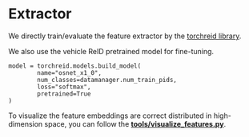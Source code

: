 # Extractor

We directly train/evaluate the feature extractor by the [torchreid library](https://pypi.org/project/torchreid/).  

We also use the vehicle ReID pretrained model for fine-tuning.
```commandline
model = torchreid.models.build_model(
        name="osnet_x1_0",
        num_classes=datamanager.num_train_pids,
        loss="softmax",
        pretrained=True
)
```


To visualize the feature embeddings are correct distributed in high-dimension space, you can follow the [**tools/visualize_features.py**](tools/visualize_features.py).  

